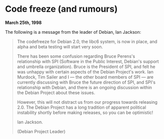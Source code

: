 
Code freeze (and rumours)
=========================


**March 25th, 1998**


The following is a message from the leader of Debian, Ian Jackson:

> 
> The codefreeze for Debian 2.0, the libc6 system, is now in place,
> and alpha and beta testing will start very soon.
> 
> 
> There has been some confusion regarding Bruce Perens's relationship
> with SPI (Software in the Public Interest, Debian's support and
> umbrella organization). Bruce is the President of SPI, and felt he
> was unhappy with certain aspects of the Debian Project's work. Ian
> Murdock, Tim Sailer and I — the other board members of SPI — are
> currently discussing with Bruce the future direction of SPI, and SPI's
> relationship with Debian, and there is an ongoing discussion within
> the Debian Project about these issues.
> 
> 
> However, this will not distract us from our progress towards releasing
> 2.0. The Debian Project has a long tradition of apparent political
> instability shortly before making releases, so you can be optimistic!
> 
> 
> Ian Jackson.  
> 
> (Debian Project Leader)
> 
> 
> 



